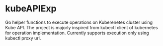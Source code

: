 # kubeAPIExp
Go helper functions to execute operations on Kuberenetes cluster using Kube API. The project is majorly inspired from kubectl client of kubernetes for operation implementation. Currently supports execution only using kubectl proxy url.
